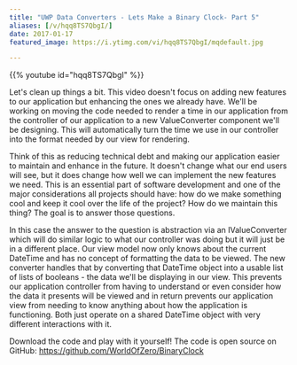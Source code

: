 ```yaml
---
title: "UWP Data Converters - Lets Make a Binary Clock- Part 5"
aliases: [/v/hqq8TS7QbgI/]
date: 2017-01-17
featured_image: https://i.ytimg.com/vi/hqq8TS7QbgI/mqdefault.jpg

---
```


{{% youtube id="hqq8TS7QbgI" %}}

Let's clean up things a bit. This video doesn't focus on adding new features to our application but enhancing the ones we already have. We'll be working on moving the code needed to render a time in our application from the controller of our application to a new ValueConverter component we'll be designing. This will automatically turn the time we use in our controller into the format needed by our view for rendering.

Think of this as reducing technical debt and making our application easier to maintain and enhance in the future. It doesn't change what our end users will see, but it does change how well we can implement the new features we need. This is an essential part of software development and one of the major considerations all projects should have: how do we make something cool and keep it cool over the life of the project? How do we maintain this thing? The goal is to answer those questions.

In this case the answer to the question is abstraction via an IValueConverter which will do similar logic to what our controller was doing but it will just be in a different place. Our view model now only knows about the current DateTime and has no concept of formatting the data to be viewed. The new converter handles that by converting that DateTime object into a usable list of lists of booleans - the data we'll be displaying in our view. This prevents our application controller from having to understand or even consider how the data it presents will be viewed and in return prevents our application view from needing to know anything about how the application is functioning. Both just operate on a shared DateTime object with very different interactions with it.

Download the code and play with it yourself! The code is open source on GitHub: https://github.com/WorldOfZero/BinaryClock